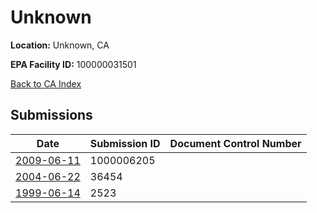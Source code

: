 # Unknown

**Location:** Unknown, CA

**EPA Facility ID:** 100000031501

[Back to CA Index](../../index.md)

## Submissions

| Date | Submission ID | Document Control Number |
|------|--------------|-------------------------|
| [2009-06-11](submissions/1000006205.md) | 1000006205 |  |
| [2004-06-22](submissions/36454.md) | 36454 |  |
| [1999-06-14](submissions/2523.md) | 2523 |  |
